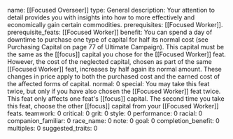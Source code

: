 name: [[Focused Overseer]]
type: General
description: Your attention to detail provides you with insights into how to more effectively and economically gain certain commodities.
prerequisites: [[Focused Worker]].
prerequisite_feats: [[Focused Worker]]
benefit: You can spend a day of downtime to purchase one type of capital for half its normal cost (see Purchasing Capital on page 77 of Ultimate Campaign). This capital must be the same as the [[focus]] capital you chose for the [[Focused Worker]] feat. However, the cost of the neglected capital, chosen as part of the same [[Focused Worker]] feat, increases by half again its normal amount. These changes in price apply to both the purchased cost and the earned cost of the affected forms of capital.
normal: 0
special: You may take this feat twice, but only if you have also chosen the [[Focused Worker]] feat twice. This feat only affects one feat's [[focus]] capital. The second time you take this feat, choose the other [[focus]] capital from your [[Focused Worker]] feats.
teamwork: 0
critical: 0
grit: 0
style: 0
performance: 0
racial: 0
companion_familiar: 0
race_name: 0
note: 0
goal: 0
completion_benefit: 0
multiples: 0
suggested_traits: 0
